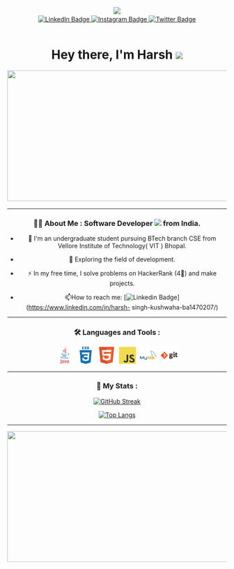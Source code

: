 <div id="header" align="center">
  <img src="https://media.giphy.com/media/RN8FdaB6T1bkkI5n4I/giphy.gif" width="110"/>
  <div id="badges">
  <a href="https://www.linkedin.com/in/harsh-singh-kushwaha-ba1470207/">
    <img src="https://img.shields.io/badge/LinkedIn-blue?style=for-the-badge&logo=linkedin&logoColor=white" alt="LinkedIn Badge"/>
  </a>
  <a href="https://instagram.com/mr_harsh2.3_?igshid=YmMyMTA2M2Y=">
    <img src="https://img.shields.io/badge/Instagram-red?style=for-the-badge&logo=instagram&logoColor=white" alt="Instagram Badge"/>
  </a>
  <a href="https://twitter.com/Mr_Harsh23_">
    <img src="https://img.shields.io/badge/Twitter-blue?style=for-the-badge&logo=twitter&logoColor=white" alt="Twitter Badge"/>
  </a>
</div>
   <img src="https://komarev.com/ghpvc/?username=harsh774&style=flat-square&color=blue" alt=""/>
  <h1>
  Hey there, I'm Harsh
  <img src="https://media.giphy.com/media/hvRJCLFzcasrR4ia7z/giphy.gif" width="30px"/>
</h1>
</div>

<div align="center">
  <img src="https://media.giphy.com/media/dWesBcTLavkZuG35MI/giphy.gif" width="600" height="300"/>
  
  ---
<div/>
<div>
 
 ### 👨‍💻 About Me : Software Developer <img src="https://media.giphy.com/media/WUlplcMpOCEmTGBtBW/giphy.gif" width="30"> from India.
  
  - :telescope: I'm an undergraduate student pursuing BTech branch CSE from Vellore Institute of Technology( VIT ) Bhopal.

  - :seedling: Exploring the field of development.

  - :zap: In my free time, I solve problems on HackerRank (4🌟) and make projects.

  - :mailbox:How to reach me: [![Linkedin Badge](https://img.shields.io/badge/-Linkdln-blue?style=flat&logo=Linkedin&logoColor=white)](https://www.linkedin.com/in/harsh-   singh-kushwaha-ba1470207/)
  
  ---

### 🛠️ Languages and Tools :
  <div>
  <img src="https://github.com/devicons/devicon/blob/master/icons/java/java-original-wordmark.svg" title="Java" alt="Java" width="40" height="40"/>&nbsp;
  <img src="https://github.com/devicons/devicon/blob/master/icons/css3/css3-plain-wordmark.svg"  title="CSS3" alt="CSS" width="40" height="40"/>&nbsp;
  <img src="https://github.com/devicons/devicon/blob/master/icons/html5/html5-original.svg" title="HTML5" alt="HTML" width="40" height="40"/>&nbsp;
  <img src="https://github.com/devicons/devicon/blob/master/icons/javascript/javascript-original.svg" title="JavaScript" alt="JavaScript" width="40" height="40"/>&nbsp;
  <img src="https://github.com/devicons/devicon/blob/master/icons/mysql/mysql-original-wordmark.svg" title="MySQL"  alt="MySQL" width="40" height="40"/>&nbsp;
  <img src="https://github.com/devicons/devicon/blob/master/icons/git/git-original-wordmark.svg" title="Git" **alt="Git" width="40" height="40"/>
</div>
  
  ---

### 📂 My Stats :
  [![GitHub Streak](http://github-readme-streak-stats.herokuapp.com?user=harsh774&theme=vision-friendly-dark&background=000000)](https://git.io/streak-stats)
  
  [![Top Langs](https://github-readme-stats.vercel.app/api/top-langs/?username=harsh774&layout=compact&theme=vision-friendly-dark)](https://github.com/anuraghazra/github-readme-stats)
  
  ---
  <img src="https://media.giphy.com/media/AIlrItaxPyivS/giphy.gif" width="600" height="300"/>


</div>
